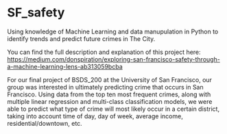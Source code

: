 # SF_safety
  Using knowledge of Machine Learning and data manupulation in Python to identify 
trends and predict future crimes in The City. 

  You can find the full description and explanation of this project here:
https://medium.com/donspiration/exploring-san-francisco-safety-through-a-machine-learning-lens-ab313059bcba
  
  For our final project of BSDS_200 at the University of San Francisco, our group was
interested in ultimately predicting crime that occurs in San Francisco. Using data from
the top ten most frequent crimes, along with multiple linear regression and multi-class
classification models, we were able to predict what type of crime will most likely
occur in a certain district, taking into account time of day, day of week, average 
income, residential/downtown, etc.
